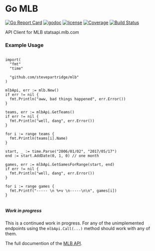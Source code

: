 # Go MLB
[![Go Report Card](https://goreportcard.com/badge/github.com/stevepartridge/mlb)](https://goreportcard.com/report/github.com/stevepartridge/mlb)
[![godoc](http://img.shields.io/badge/godoc-reference-blue.svg?style=flat)](https://godoc.org/github.com/stevepartridge/mlb) 
[![license](http://img.shields.io/badge/license-MIT-red.svg?style=flat)](https://raw.githubusercontent.com/stevepartridge/mlb/master/LICENSE) 
[![Coverage](http://gocover.io/_badge/github.com/stevepartridge/mlb)](http://gocover.io/github.com/stevepartridge/mlb)
[![Build Status](https://travis-ci.org/stevepartridge/mlb.svg?branch=master)](https://travis-ci.org/stevepartridge/mlb) 

API Client for MLB statsapi.mlb.com

### Example Usage

```golang

import(
  "fmt"
  "time"

  "github.com/stevepartridge/mlb"
)

mlbApi, err := mlb.New()
if err != nil {
  fmt.Println("aww, bad things happened", err.Error())
}

teams, err := mlbApi.GetTeams()
if err != nil {
  fmt.Println("well, dang", err.Error())
}

for i := range teams {
  fmt.Println(teams[i].Name)
}

start, _ := time.Parse("2006/01/02", "2017/05/17")
end := start.AddDate(0, 1, 0) // one month

games, err := mlbApi.GetGamesForRange(start, end)
if err != nil {
  fmt.Println("well, dang", err.Error())
}

for i := range games {
  fmt.Printf("----- \n %+v \n-----\n\n", games[i])
}


```

##### Work in progress
This is a continued work in progress.  For any of the unimplemented endpoints using the ```mlbApi.Call(...)``` method should work with any of them.

The full documention of the [MLB API](http://statsapi.mlb.com/docs/).
